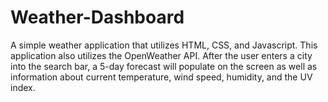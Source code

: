 # Weather-Dashboard
A simple weather application that utilizes HTML, CSS, and Javascript. This application also utilizes the OpenWeather API. After the user enters a city into the search bar, a 5-day forecast will populate on the screen as well as information about current temperature, wind speed, humidity, and the UV index. 
